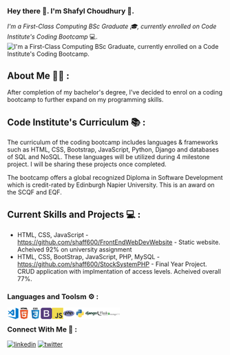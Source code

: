 ### Hey there 👋. I'm Shafyl Choudhury :superhero:.
*I'm a First-Class Computing BSc Graduate :mortar_board:, currently enrolled on Code Institute's Coding Bootcamp* 	:computer:.
![I'm a First-Class Computing BSc Graduate, currently enrolled on a Code Institute's Coding Bootcamp.](https://pbs.twimg.com/profile_banners/1287120904103829505/1600605491/1500x500)
## About Me :man_technologist: :
After completion of my bachelor's degree, I've decided to enrol on a coding bootcamp to further expand on my programming skills. 

## Code Institute's Curriculum :books: :

The curriculum of the coding bootcamp includes languages & frameworks such as HTML, CSS, Bootstrap, JavaScript, Python, Django and databases of SQL and NoSQL. These languages will be utilized during 4 milestone project. I will be sharing these projects once completed. 

The bootcamp offers a global recognized Diploma in Software Development which is credit-rated by Edinburgh Napier University. This is an award on the SCQF and EQF.

## Current Skills and Projects :computer: :
* HTML, CSS, JavaScript -  https://github.com/shaff600/FrontEndWebDevWebsite - Static website. Acheived 92% on university assignment
* HTML, CSS, BootStrap, JavaScript, PHP, MySQL -https://github.com/shaff600/StockSystemPHP - Final Year Project. CRUD application with implmentation of access levels. Acheived overall 77%.


### Languages and Toolsm :gear: : 

<img align="left" alt="Visual Studio Code" width="26px" src="https://raw.githubusercontent.com/github/explore/80688e429a7d4ef2fca1e82350fe8e3517d3494d/topics/visual-studio-code/visual-studio-code.png" />
<img align="left" alt="HTML5" width="26px" src="https://raw.githubusercontent.com/github/explore/80688e429a7d4ef2fca1e82350fe8e3517d3494d/topics/html/html.png" />
<img align="left" alt="CSS3" width="26px" src="https://raw.githubusercontent.com/github/explore/80688e429a7d4ef2fca1e82350fe8e3517d3494d/topics/css/css.png" />
<img align="left" alt="Bootstrap" width="26px" src="https://raw.githubusercontent.com/github/explore/80688e429a7d4ef2fca1e82350fe8e3517d3494d/topics/bootstrap/bootstrap.png" />
<img align="left" alt="JavaScript" width="26px" src="https://raw.githubusercontent.com/github/explore/80688e429a7d4ef2fca1e82350fe8e3517d3494d/topics/javascript/javascript.png" /> 
<img align="left" alt="PHP" width="26px" src="https://raw.githubusercontent.com/github/explore/80688e429a7d4ef2fca1e82350fe8e3517d3494d/topics/php/php.png" />
<img align="left" alt="Python" width="26px" src="https://raw.githubusercontent.com/github/explore/80688e429a7d4ef2fca1e82350fe8e3517d3494d/topics/python/python.png" />
<img align="left" alt="Django" width="26px" src="https://raw.githubusercontent.com/github/explore/80688e429a7d4ef2fca1e82350fe8e3517d3494d/topics/django/django.png" />
<img align="left" alt="Flask" width="26px" src="https://raw.githubusercontent.com/github/explore/80688e429a7d4ef2fca1e82350fe8e3517d3494d/topics/flask/flask.png" />
<img align="left" alt="mongodb" width="28px" src="https://raw.githubusercontent.com/github/explore/80688e429a7d4ef2fca1e82350fe8e3517d3494d/topics/mongodb/mongodb.png" /> <br>

### Connect With Me :electric_plug: :
[<img src='https://cdn.jsdelivr.net/npm/simple-icons@3.0.1/icons/linkedin.svg' alt='linkedin' height='40'>](https://www.linkedin.com/in/https://www.linkedin.com/in/shaf951753//)  [<img src='https://cdn.jsdelivr.net/npm/simple-icons@3.0.1/icons/twitter.svg' alt='twitter' height='40'>](https://twitter.com/ShafylCodes) 


